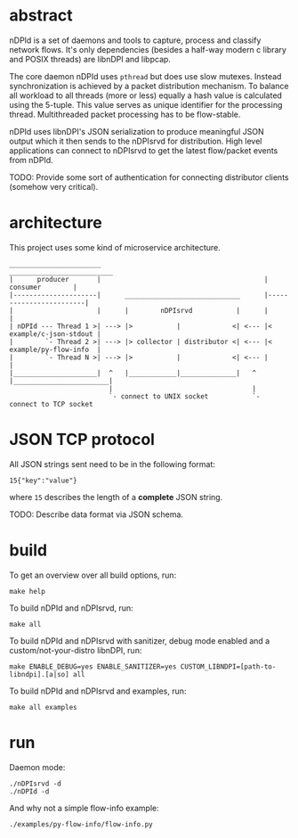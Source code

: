 # abstract

nDPId is a set of daemons and tools to capture, process and classify network flows.
It's only dependencies (besides a half-way modern c library and POSIX threads) are libnDPI and libpcap.

The core daemon nDPId uses `pthread` but does use slow mutexes.
Instead synchronization is achieved by a packet distribution mechanism.
To balance all workload to all threads (more or less) equally a hash value is calculated using the 5-tuple.
This value serves as unique identifier for the processing thread. Multithreaded packet processing has to be flow-stable.

nDPId uses libnDPI's JSON serialization to produce meaningful JSON output which it then sends to the nDPIsrvd for distribution.
High level applications can connect to nDPIsrvd to get the latest flow/packet events from nDPId.

TODO: Provide some sort of authentication for connecting distributor clients (somehow very critical).

# architecture

This project uses some kind of microservice architecture.

```text
_______________________                                         __________________________
|      producer       |                                         |        consumer        |
|---------------------|      _____________________________      |------------------------|
|                     |      |        nDPIsrvd           |      |                        |
| nDPId --- Thread 1 >| ---> |>           |             <| <--- |< example/c-json-stdout |
|        `- Thread 2 >| ---> |> collector | distributor <| <--- |< example/py-flow-info  |
|        `- Thread N >| ---> |>           |             <| <--- |                        |
|_____________________|  ^   |____________|______________|   ^  |________________________|
                         |                                   |                            
                         `- connect to UNIX socket           `- connect to TCP socket     
```

# JSON TCP protocol

All JSON strings sent need to be in the following format:
```text
15{"key":"value"}
```
where `15` describes the length of a **complete** JSON string.

TODO: Describe data format via JSON schema.

# build

To get an overview over all build options, run:
```shell
make help
```

To build nDPId and nDPIsrvd, run:
```shell
make all
```

To build nDPId and nDPIsrvd with sanitizer, debug mode enabled and a custom/not-your-distro libnDPI, run:
```shell
make ENABLE_DEBUG=yes ENABLE_SANITIZER=yes CUSTOM_LIBNDPI=[path-to-libndpi].[a|so] all
```

To build nDPId and nDPIsrvd and examples, run:
```shell
make all examples
```

# run

Daemon mode:
```shell
./nDPIsrvd -d
./nDPId -d
```

And why not a simple flow-info example:
```shell
./examples/py-flow-info/flow-info.py
```

